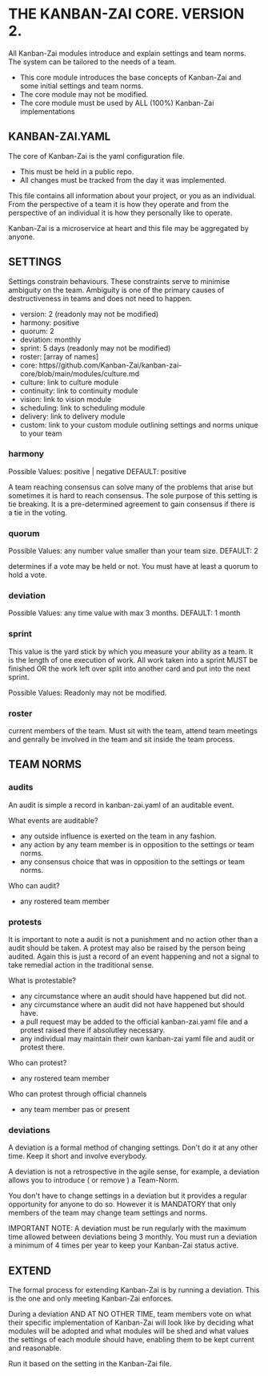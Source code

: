 # THE KANBAN-ZAI CORE.  VERSION 2.

All Kanban-Zai modules introduce and explain settings and team norms.  The system can be tailored to the needs of a 
team.  

* This core module introduces the base concepts of Kanban-Zai and some initial settings and team norms.
* The core module may not be modified.
* The core module must be used by ALL (100%) Kanban-Zai implementations

## KANBAN-ZAI.YAML

The core of Kanban-Zai is the yaml configuration file.  

* This must be held in a public repo.
* All changes must be tracked from the day it was implemented.

This file contains all information about your project, or you as an individual.  
From the perspective of a team it is how they operate and from the perspective of an individual it is how they 
personally like to operate.

Kanban-Zai is a microservice at heart and this file may be aggregated by anyone.

## SETTINGS

Settings constrain behaviours.  These constraints serve to minimise ambiguity on the team.  Ambiguity is one of the
primary causes of destructiveness in teams and does not need to happen.
 
 * version: 2 (readonly may not be modified)
 * harmony: positive
 * quorum: 2
 * deviation: monthly
 * sprint: 5 days (readonly may not be modified)
 * roster: [array of names]
 * core: https//github.com/Kanban-Zai/kanban-zai-core/blob/main/modules/culture.md
 * culture: link to culture module
 * continuity: link to continuity module
 * vision: link to vision module
 * scheduling: link to scheduling module
 * delivery: link to delivery module
 * custom: link to your custom module outlining settings and norms unique to your team
 
### harmony

Possible Values: positive | negative  DEFAULT: positive

A team reaching consensus can solve many  of the problems that arise but sometimes it is hard to reach consensus.  The sole purpose of this setting is tie breaking.  It is a pre-determined agreement to gain consensus if there is a tie
in the voting.

### quorum

Possible Values: any number value smaller than your team size.  DEFAULT: 2

determines if a vote may be held or not.  You must have at least a quorum to hold a vote.

### deviation

Possible Values: any time value with max 3 months.  DEFAULT: 1 month

### sprint

This value is the yard stick by which you measure your ability as a team.  It is the length of one execution of work.
All work taken into a sprint MUST be finished OR the work left over split into another card and put into the next sprint.

Possible Values: Readonly may not be modified.

### roster

current members of the team.  Must sit with the team, attend team meetings and genrally be involved in the team and sit
inside the team process.

## TEAM NORMS

### audits 

An audit is simple a record in kanban-zai.yaml of an auditable event.

What events are auditable?

* any outside influence is exerted on the team in any fashion.
* any action by any team member is in opposition to the settings or team norms.
* any consensus choice that was in opposition to the settings or team norms.

Who can audit?

* any rostered team member

### protests

It is important to note a audit is not a punishment and no action other than a audit should be taken.  A protest
may also be raised by the person being audited.  Again this is just a record of an event happening and not a signal
to take remedial action in the traditional sense.

What is protestable?

* any circumstance where an audit should have happened but did not.
* any circumstance where an audit did not have happened but should have.
* a pull request may be added to the official kanban-zai.yaml file and a protest raised there if absolutley necessary. 
* any individual may maintain their own kanban-zai yaml file and audit or protest there.

Who can protest?

* any rostered team member

Who can protest through official channels

* any team member pas or present

### deviations

A deviation is a formal method of changing settings.  Don't do it at any other time.  Keep it short and involve 
everybody.  

A deviation is not a retrospective in the agile sense, for example, a deviation allows you to introduce ( or remove ) 
a Team-Norm.  

You don't have to change settings in a deviation but it provides a regular opportunity for anyone to do so. However 
it is MANDATORY that only members of the team may change team settings and norms.

IMPORTANT NOTE: A deviation must be run regularly with the maximum time allowed between deviations being 3 monthly.  You
                must run a deviation a minimum of 4 times per year to keep your Kanban-Zai status active.


## EXTEND

The formal process for extending Kanban-Zai is by running a deviation. This is the one and only meeting Kanban-Zai 
enforces.  

During a deviation AND AT NO OTHER TIME, team members vote on what their specific implementation of Kanban-Zai will
look like by deciding what modules will be adopted and what modules will be shed and what values the settings of
each module should have, enabling them to be kept current and reasonable. 

Run it based on the setting in the Kanban-Zai file.
 